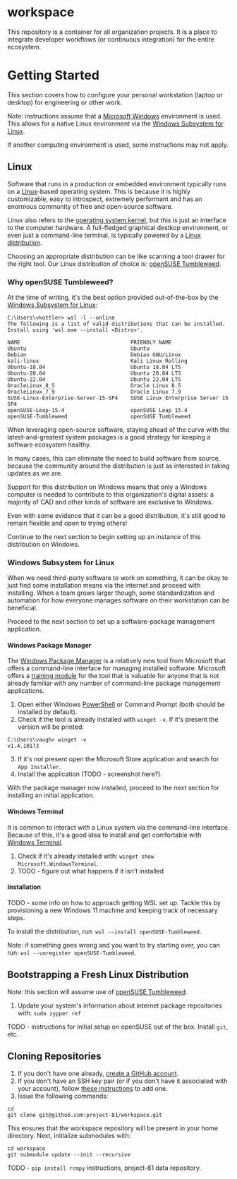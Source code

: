 # workspace

This repository is a container for all organization projects. It is a place
to integrate developer workflows (or continuous integration) for the entire
ecosystem.

# Getting Started

This section covers how to configure your personal workstation (laptop or
desktop) for engineering or other work.

Note: instructions assume that a
[Microsoft Windows](https://www.microsoft.com/en-us/windows) environment is
used. This allows for a native Linux environment via the
[Windows Subsystem for Linux](https://learn.microsoft.com/en-us/windows/wsl/).

If another computing environment is used, some instructions may not apply.

## Linux

Software that runs in a production or embedded environment typically runs on a
[Linux](https://docs.kernel.org/)-based operating system. This is because it is
highly customizable, easy to introspect, extremely performant and has an
enormous community of free and open-source software.

Linux also refers to the
[operating system kernel](https://en.wikipedia.org/wiki/Kernel_%28operating_system%29),
but this is just an interface to the computer hardware. A full-fledged
graphical destkop environment, or even just a command-line terminal, is
typically powered by a
[Linux distribution](https://www.linux.org/pages/download/).

Choosing an appropriate distribution can be like scanning a tool drawer
for the right tool. Our Linux distribution of choice is:
[openSUSE Tumbleweed](https://get.opensuse.org/tumbleweed/).

### Why openSUSE Tumbleweed?

At the time of writing, it's the best option provided out-of-the-box by
the
[Windows Subsystem for Linux](https://learn.microsoft.com/en-us/windows/wsl/):

```
C:\Users\vkottler> wsl -l --online
The following is a list of valid distributions that can be installed.
Install using 'wsl.exe --install <Distro>'.

NAME                                   FRIENDLY NAME
Ubuntu                                 Ubuntu
Debian                                 Debian GNU/Linux
kali-linux                             Kali Linux Rolling
Ubuntu-18.04                           Ubuntu 18.04 LTS
Ubuntu-20.04                           Ubuntu 20.04 LTS
Ubuntu-22.04                           Ubuntu 22.04 LTS
OracleLinux_8_5                        Oracle Linux 8.5
OracleLinux_7_9                        Oracle Linux 7.9
SUSE-Linux-Enterprise-Server-15-SP4    SUSE Linux Enterprise Server 15 SP4
openSUSE-Leap-15.4                     openSUSE Leap 15.4
openSUSE-Tumbleweed                    openSUSE Tumbleweed
```

When leveraging open-source software, staying ahead of the curve with the
latest-and-greatest system packages is a good strategy for keeping a software
ecosystem healthy.

In many cases, this can eliminate the need to build software from source,
because the community around the distribution is just as interested in taking
updates as we are.

Support for this distribution on Windows means that only a Windows computer
is needed to contribute to this organization's digital assets: a majority
of CAD and other kinds of software are exclusive to Windows.

Even with some evidence that it can be a good distribution, it's still good
to remain flexible and open to trying others!

Continue to the next section to begin setting up an instance of this
distribution on Windows.

### Windows Subsystem for Linux

When we need third-party software to work on something, it can be okay to just
find some installation means via the internet and proceed with installing.
When a team grows larger though, some standardization and automation for how
everyone manages software on their workstation can be beneficial.

Proceed to the next section to set up a software-package management
application.

#### Windows Package Manager

The [Windows Package Manager](https://github.com/microsoft/winget-cli) is a
relatively new tool from Microsoft that offers a command-line interface
for managing installed software. Microsoft offers a
[training module](https://learn.microsoft.com/en-us/training/modules/explore-windows-package-manager-tool/)
for the tool that is valuable for anyone that is not already familiar with
any number of command-line package management applications.

1. Open either Windows [PowerShell](https://github.com/PowerShell/PowerShell)
or Command Prompt (both should be installed by default).
1. Check if the tool is already installed with `winget -v`. If it's present
the version will be printed:

```
C:\Users\vaugh> winget -v
v1.4.10173
```

3. If it's not present open the Microsoft Store application and search for
`App Installer`.
4. Install the application (TODO - screenshot here?).

With the package manager now installed, proceed to the next section for
installing an initial application.

#### Windows Terminal

It is common to interact with a Linux system via the command-line interface.
Because of this, it's a good idea to install and get comfortable with
[Windows Terminal](https://github.com/microsoft/terminal).

1. Check if it's already installed with:
`winget show Microsoft.WindowsTerminal`.
1. TODO - figure out what happens if it isn't installed

#### Installation

TODO - some info on how to approach getting WSL set up. Tackle this by
provisioning a new Windows 11 machine and keeping track of necessary steps.

To install the distribution, run: `wsl --install openSUSE-Tumbleweed`.

Note: if something goes wrong and you want to try starting over, you can
run: `wsl --unregister openSUSE-Tumbleweed`.

## Bootstrapping a Fresh Linux Distribution

Note: this section will assume use of
[openSUSE Tumbleweed](https://get.opensuse.org/tumbleweed/).

1. Update your system's information about internet package repositories
with: `sudo zypper ref`

TODO - instructions for initial setup on openSUSE out of the box. Install
`git`, etc.

## Cloning Repositories

1. If you don't have one already,
[create a GitHub account](https://github.com/join).
1. If you don't have an SSH key pair (or if you don't have it associated with
your account), follow
[these instructions](https://docs.github.com/en/authentication/connecting-to-github-with-ssh/generating-a-new-ssh-key-and-adding-it-to-the-ssh-agent)
to add one.
1. Issue the following commands:

```
cd
git clone git@github.com:project-81/workspace.git
```

This ensures that the workspace repository will be present in your home
directory. Next, initialize submodules with:

```
cd workspace
git submodule update --init --recursive
```

TODO - `pip install rcmpy` instructions, project-81 data repository.
